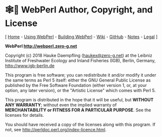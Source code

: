
🕸️🐪 WebPerl Author, Copyright, and License
=========================================

\[ [Home](index.html) -
[Using WebPerl](using.html) -
[Building WebPerl](building.html) -
[Wiki](https://github.com/haukex/webperl/wiki) -
[GitHub](https://github.com/haukex/webperl) -
[Notes](notes.html) -
[Legal](legal.html) \]

**WebPerl <http://webperl.zero-g.net>**

Copyright (c) 2018 Hauke Daempfling (haukex@zero-g.net)
at the Leibniz Institute of Freshwater Ecology and Inland Fisheries (IGB),
Berlin, Germany, <http://www.igb-berlin.de>

This program is free software; you can redistribute it and/or modify
it under the same terms as Perl 5 itself: either the GNU General Public
License as published by the Free Software Foundation (either version 1,
or, at your option, any later version), or the "Artistic License" which
comes with Perl 5.

This program is distributed in the hope that it will be useful, but
**WITHOUT ANY WARRANTY**; without even the implied warranty of
**MERCHANTABILITY or FITNESS FOR A PARTICULAR PURPOSE**.
See the licenses for details.

You should have received a copy of the licenses along with this program.
If not, see <http://perldoc.perl.org/index-licence.html>.

